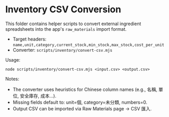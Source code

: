 # Inventory CSV Conversion

This folder contains helper scripts to convert external ingredient spreadsheets into the app's `raw_materials` import format.

- Target headers: `name,unit,category,current_stock,min_stock,max_stock,cost_per_unit`
- Converter: `scripts/inventory/convert-csv.mjs`

Usage:

```
node scripts/inventory/convert-csv.mjs <input.csv> <output.csv>
```

Notes:
- The converter uses heuristics for Chinese column names (e.g., 名稱, 單位, 安全庫存, 成本...).
- Missing fields default to: unit=個, category=未分類, numbers=0.
- Output CSV can be imported via Raw Materials page -> CSV 匯入.
